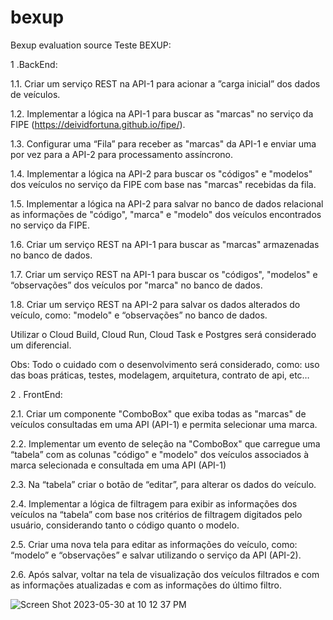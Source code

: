 # bexup
Bexup evaluation source
Teste BEXUP:

1 .BackEnd:

1.1. Criar um serviço REST na API-1 para acionar a ”carga inicial” dos dados de veículos.

1.2. Implementar a lógica na API-1 para buscar as "marcas" no serviço da  FIPE (https://deividfortuna.github.io/fipe/).

1.3. Configurar uma “Fila” para receber as "marcas" da API-1 e enviar uma por vez para a API-2 para processamento assíncrono.

1.4. Implementar a lógica na API-2 para buscar os "códigos" e "modelos" dos veículos no serviço da FIPE com base nas "marcas" recebidas da fila.

1.5. Implementar a lógica na API-2 para salvar no banco de dados relacional as informações de "código", "marca" e "modelo" dos veículos encontrados no serviço da FIPE.

1.6. Criar um serviço REST na API-1 para buscar as "marcas" armazenadas no banco de dados.

1.7. Criar um serviço REST na API-1 para buscar os "códigos", "modelos" e “observações” dos veículos por "marca" no banco de dados.

1.8. Criar um serviço REST na API-2 para salvar os dados alterados do veículo, como: "modelo" e “observações”  no banco de dados.


Utilizar o Cloud Build, Cloud Run, Cloud Task e Postgres será considerado um diferencial.

Obs: Todo o cuidado com o desenvolvimento será considerado, como: uso das boas práticas, testes, modelagem, arquitetura, contrato de api, etc…






2 . FrontEnd:

2.1. Criar um componente "ComboBox" que exiba todas as "marcas" de veículos consultadas em uma API (API-1) e permita selecionar uma marca.

2.2. Implementar um evento de seleção na "ComboBox" que carregue uma “tabela” com as colunas "código" e "modelo" dos veículos associados à marca selecionada e consultada em uma API (API-1)

2.3. Na “tabela” criar o botão de “editar”, para alterar os dados do veículo. 

2.4. Implementar a lógica de filtragem para exibir as informações dos veículos na “tabela” com base nos critérios de filtragem digitados pelo usuário, considerando tanto o código quanto o modelo.

2.5. Criar uma nova tela para editar as informações do veículo, como: “modelo” e “observações” e salvar utilizando o serviço da API (API-2). 

2.6. Após salvar, voltar na tela de visualização dos veículos filtrados e com as informações atualizadas e com as informações do último filtro. 





![Screen Shot 2023-05-30 at 10 12 37 PM](https://github.com/iuri/bexup/assets/630005/0e6fe1ee-0e46-4d2d-b5e0-ab870942e4d1)


